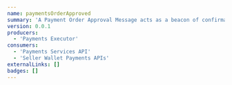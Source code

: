 ```yaml
---
name: paymentsOrderApproved
summary: 'A Payment Order Approval Message acts as a beacon of confirmation in the financial and e-commerce landscapes. It joyfully informs customers that their transaction attempt has been successful. This message encapsulates key data such as the order ID, transaction date, merchant details, and the total amount approved. By delivering this assurance, businesses foster a sense of trust and positive reinforcement with their clientele, encouraging future transactions. In its essence, this message not only acknowledges successful financial interactions but also strengthens the bond between businesses and their valued customers.'
version: 0.0.1
producers:
  - 'Payments Executor'
consumers:
  - 'Payments Services API'
  - 'Seller Wallet Payments APIs'
externalLinks: []
badges: []
---
```



<NodeGraph />

<Schema />

